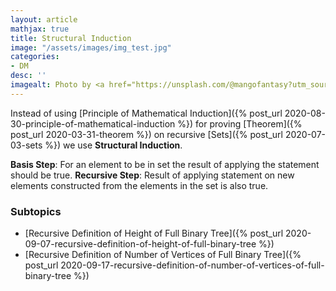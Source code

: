 ```yaml
---
layout: article
mathjax: true
title: Structural Induction
image: "/assets/images/img_test.jpg"
categories:
- DM
desc: '' 
imagealt: Photo by <a href="https://unsplash.com/@mangofantasy?utm_source=unsplash&utm_medium=referral&utm_content=creditCopyText">Tim Johnson</a> on <a href="https://unsplash.com/s/photos/logic?utm_source=unsplash&utm_medium=referral&utm_content=creditCopyText">Unsplash</a>
---
```


Instead of using [Principle of Mathematical Induction]({% post_url 2020-08-30-principle-of-mathematical-induction %}) for proving [Theorem]({% post_url 2020-03-31-theorem %}) on recursive [Sets]({% post_url 2020-07-03-sets %}) we use **Structural Induction**.

**Basis Step**: For an element to be in set the result of applying the statement should be true.
**Recursive Step**: Result of applying statement on new elements constructed from the elements in the set is also true.

### Subtopics
- [Recursive Definition of Height of Full Binary Tree]({% post_url 2020-09-07-recursive-definition-of-height-of-full-binary-tree %})
- [Recursive Definition of Number of Vertices of Full Binary Tree]({% post_url 2020-09-17-recursive-definition-of-number-of-vertices-of-full-binary-tree %})